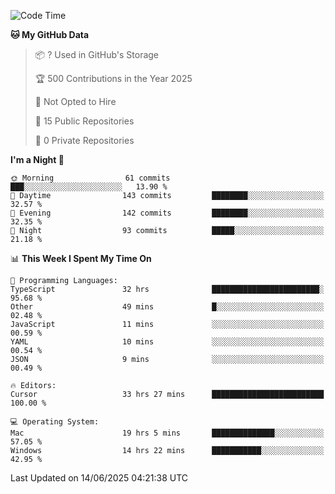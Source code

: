 <!--START_SECTION:waka-->
![Code Time](http://img.shields.io/badge/Code%20Time-7%2C161%20hrs%2012%20mins-blue)

**🐱 My GitHub Data** 

> 📦 ? Used in GitHub's Storage 
 > 
> 🏆 500 Contributions in the Year 2025
 > 
> 🚫 Not Opted to Hire
 > 
> 📜 15 Public Repositories 
 > 
> 🔑 0 Private Repositories 
 > 
**I'm a Night 🦉** 

```text
🌞 Morning                61 commits          ███░░░░░░░░░░░░░░░░░░░░░░   13.90 % 
🌆 Daytime                143 commits         ████████░░░░░░░░░░░░░░░░░   32.57 % 
🌃 Evening                142 commits         ████████░░░░░░░░░░░░░░░░░   32.35 % 
🌙 Night                  93 commits          █████░░░░░░░░░░░░░░░░░░░░   21.18 % 
```


📊 **This Week I Spent My Time On** 

```text
💬 Programming Languages: 
TypeScript               32 hrs              ████████████████████████░   95.68 % 
Other                    49 mins             █░░░░░░░░░░░░░░░░░░░░░░░░   02.48 % 
JavaScript               11 mins             ░░░░░░░░░░░░░░░░░░░░░░░░░   00.59 % 
YAML                     10 mins             ░░░░░░░░░░░░░░░░░░░░░░░░░   00.54 % 
JSON                     9 mins              ░░░░░░░░░░░░░░░░░░░░░░░░░   00.49 % 

🔥 Editors: 
Cursor                   33 hrs 27 mins      █████████████████████████   100.00 % 

💻 Operating System: 
Mac                      19 hrs 5 mins       ██████████████░░░░░░░░░░░   57.05 % 
Windows                  14 hrs 22 mins      ███████████░░░░░░░░░░░░░░   42.95 % 
```


 Last Updated on 14/06/2025 04:21:38 UTC
<!--END_SECTION:waka-->

